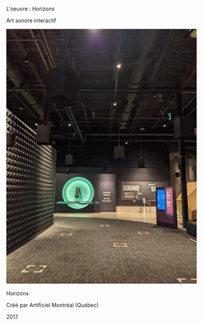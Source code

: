 L'oeuvre :  Horizons

Art sonore interactif

![photo](media/principale1.jpg)




Horizons

Créé par Artificiel
Montréal (Québec)

2017


